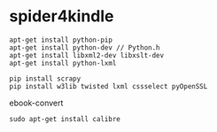 # spider4kindle

```
apt-get install python-pip
apt-get install python-dev // Python.h
apt-get install libxml2-dev libxslt-dev
apt-get install python-lxml 

pip install scrapy
pip install w3lib twisted lxml cssselect pyOpenSSL

```

ebook-convert

```
sudo apt-get install calibre
```
